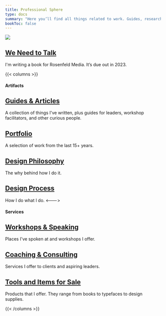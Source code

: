 ```yaml
---
title: Professional Sphere
type: docs
summary: "Here you’ll find all things related to work. Guides, research, thoughts, PDFs, etc."
bookToc: false
---
```


<article class="markdown book-post feature-block">
	<a href="/we-need-to-talk">
		<img src="/book.jpg">
		<div class="feature-right">
		<h2 class="post-title">
		We Need to Talk
		</h2>
	</a>
    	<p class="post-summary">I'm writing a book for Rosenfeld Media. It’s due out in 2023.</p>
    </div>
</article>

{{< columns >}}
<h4 class="subheader">Artifacts</h4>

## [Guides & Articles](/docs)
A collection of things I've written, plus guides for leaders, workshop facilitators, and other curious people.
## [Portfolio](/portfolio)
A selection of work from the last 15+ years.
## [Design Philosophy](/design-philosophy)
The why behind how I do it.
## [Design Process](/design-process)
How I do what I do.
<--->
<h4 class="subheader">Services</h4>

## [Workshops & Speaking](/workshops)
Places I've spoken at and workshops I offer.
## [Coaching & Consulting](/coaching)
Services I offer to clients and aspiring leaders.
## [Tools and Items for Sale](/tools)
Products that I offer. They range from books to typefaces to design supplies.

{{< /columns >}}

